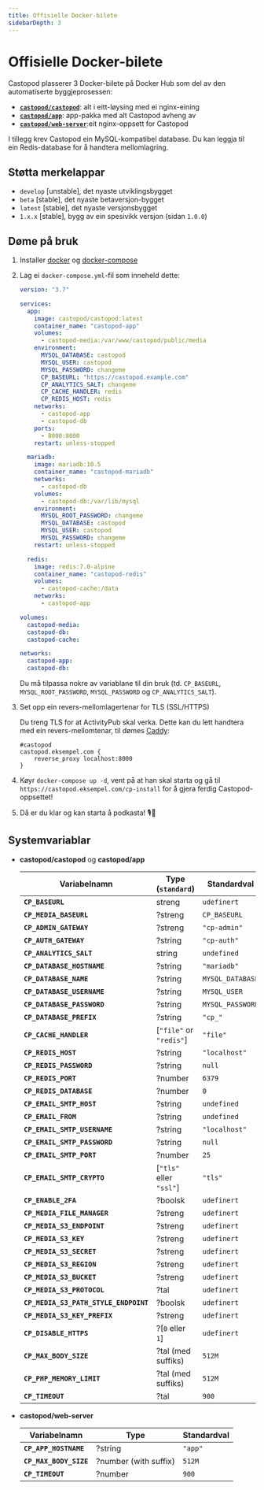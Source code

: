 ```yaml
---
title: Offisielle Docker-bilete
sidebarDepth: 3
---
```


# Offisielle Docker-bilete

Castopod plasserer 3 Docker-bilete på Docker Hub som del av den automatiserte
byggjeprosessen:

- [**`castopod/castopod`**](https://hub.docker.com/r/castopod/castopod): alt i
  eitt-løysing med ei nginx-eining
- [**`castopod/app`**](https://hub.docker.com/r/castopod/app): app-pakka med alt
  Castopod avheng av
- [**`castopod/web-server`**](https://hub.docker.com/r/castopod/web-server):eit
  nginx-oppsett for Castopod

I tillegg krev Castopod ein MySQL-kompatibel database. Du kan leggja til ein
Redis-database for å handtera mellomlagring.

## Støtta merkelappar

- `develop` [unstable], det nyaste utviklingsbygget
- `beta` [stable], det nyaste betaversjon-bygget
- `latest` [stable], det nyaste versjonsbygget
- `1.x.x` [stable], bygg av ein spesivikk versjon (sidan `1.0.0`)

## Døme på bruk

1.  Installer [docker](https://docs.docker.com/get-docker/) og
    [docker-compose](https://docs.docker.com/compose/install/)
2.  Lag ei `docker-compose.yml`-fil som inneheld dette:

    ```yml
    version: "3.7"

    services:
      app:
        image: castopod/castopod:latest
        container_name: "castopod-app"
        volumes:
          - castopod-media:/var/www/castopod/public/media
        environment:
          MYSQL_DATABASE: castopod
          MYSQL_USER: castopod
          MYSQL_PASSWORD: changeme
          CP_BASEURL: "https://castopod.example.com"
          CP_ANALYTICS_SALT: changeme
          CP_CACHE_HANDLER: redis
          CP_REDIS_HOST: redis
        networks:
          - castopod-app
          - castopod-db
        ports:
          - 8000:8000
        restart: unless-stopped

      mariadb:
        image: mariadb:10.5
        container_name: "castopod-mariadb"
        networks:
          - castopod-db
        volumes:
          - castopod-db:/var/lib/mysql
        environment:
          MYSQL_ROOT_PASSWORD: changeme
          MYSQL_DATABASE: castopod
          MYSQL_USER: castopod
          MYSQL_PASSWORD: changeme
        restart: unless-stopped

      redis:
        image: redis:7.0-alpine
        container_name: "castopod-redis"
        volumes:
          - castopod-cache:/data
        networks:
          - castopod-app

    volumes:
      castopod-media:
      castopod-db:
      castopod-cache:

    networks:
      castopod-app:
      castopod-db:
    ```

    Du må tilpassa nokre av variablane til din bruk (td. `CP_BASEURL`,
    `MYSQL_ROOT_PASSWORD`, `MYSQL_PASSWORD` og `CP_ANALYTICS_SALT`).

3.  Set opp ein revers-mellomlagertenar for TLS (SSL/HTTPS)

    Du treng TLS for at ActivityPub skal verka. Dette kan du lett handtera med
    ein revers-mellomtenar, til dømes [Caddy](https://caddyserver.com/):

    ```
    #castopod
    castopod.eksempel.com {
        reverse_proxy localhost:8000
    }
    ```

4.  Køyr `docker-compose up -d`, vent på at han skal starta og gå til
    `https://castopod.eksempel.com/cp-install` for å gjera ferdig
    Castopod-oppsettet!

5.  Då er du klar og kan starta å podkasta! 🎙️🚀

## Systemvariablar

- **castopod/castopod** og **castopod/app**

  | Variabelnamn                          | Type (`standard`)       | Standardval      |
  | ------------------------------------- | ----------------------- | ---------------- |
  | **`CP_BASEURL`**                      | streng                  | `udefinert`      |
  | **`CP_MEDIA_BASEURL`**                | ?streng                 | `CP_BASEURL`     |
  | **`CP_ADMIN_GATEWAY`**                | ?streng                 | `"cp-admin"`     |
  | **`CP_AUTH_GATEWAY`**                 | ?string                 | `"cp-auth"`      |
  | **`CP_ANALYTICS_SALT`**               | string                  | `undefined`      |
  | **`CP_DATABASE_HOSTNAME`**            | ?string                 | `"mariadb"`      |
  | **`CP_DATABASE_NAME`**                | ?string                 | `MYSQL_DATABASE` |
  | **`CP_DATABASE_USERNAME`**            | ?string                 | `MYSQL_USER`     |
  | **`CP_DATABASE_PASSWORD`**            | ?string                 | `MYSQL_PASSWORD` |
  | **`CP_DATABASE_PREFIX`**              | ?string                 | `"cp_"`          |
  | **`CP_CACHE_HANDLER`**                | [`"file"` or `"redis"`] | `"file"`         |
  | **`CP_REDIS_HOST`**                   | ?string                 | `"localhost"`    |
  | **`CP_REDIS_PASSWORD`**               | ?string                 | `null`           |
  | **`CP_REDIS_PORT`**                   | ?number                 | `6379`           |
  | **`CP_REDIS_DATABASE`**               | ?number                 | `0`              |
  | **`CP_EMAIL_SMTP_HOST`**              | ?string                 | `undefined`      |
  | **`CP_EMAIL_FROM`**                   | ?string                 | `undefined`      |
  | **`CP_EMAIL_SMTP_USERNAME`**          | ?string                 | `"localhost"`    |
  | **`CP_EMAIL_SMTP_PASSWORD`**          | ?string                 | `null`           |
  | **`CP_EMAIL_SMTP_PORT`**              | ?number                 | `25`             |
  | **`CP_EMAIL_SMTP_CRYPTO`**            | [`"tls"` eller `"ssl"`] | `"tls"`          |
  | **`CP_ENABLE_2FA`**                   | ?boolsk                 | `udefinert`      |
  | **`CP_MEDIA_FILE_MANAGER`**           | ?streng                 | `udefinert`      |
  | **`CP_MEDIA_S3_ENDPOINT`**            | ?streng                 | `udefinert`      |
  | **`CP_MEDIA_S3_KEY`**                 | ?streng                 | `udefinert`      |
  | **`CP_MEDIA_S3_SECRET`**              | ?streng                 | `udefinert`      |
  | **`CP_MEDIA_S3_REGION`**              | ?streng                 | `udefinert`      |
  | **`CP_MEDIA_S3_BUCKET`**              | ?streng                 | `udefinert`      |
  | **`CP_MEDIA_S3_PROTOCOL`**            | ?tal                    | `udefinert`      |
  | **`CP_MEDIA_S3_PATH_STYLE_ENDPOINT`** | ?boolsk                 | `udefinert`      |
  | **`CP_MEDIA_S3_KEY_PREFIX`**          | ?streng                 | `udefinert`      |
  | **`CP_DISABLE_HTTPS`**                | ?[`0` eller `1`]        | `udefinert`      |
  | **`CP_MAX_BODY_SIZE`**                | ?tal (med suffiks)      | `512M`           |
  | **`CP_PHP_MEMORY_LIMIT`**             | ?tal (med suffiks)      | `512M`           |
  | **`CP_TIMEOUT`**                      | ?tal                    | `900`            |

- **castopod/web-server**

  | Variabelnamn           | Type                  | Standardval |
  | ---------------------- | --------------------- | ----------- |
  | **`CP_APP_HOSTNAME`**  | ?string               | `"app"`     |
  | **`CP_MAX_BODY_SIZE`** | ?number (with suffix) | `512M`      |
  | **`CP_TIMEOUT`**       | ?number               | `900`       |
